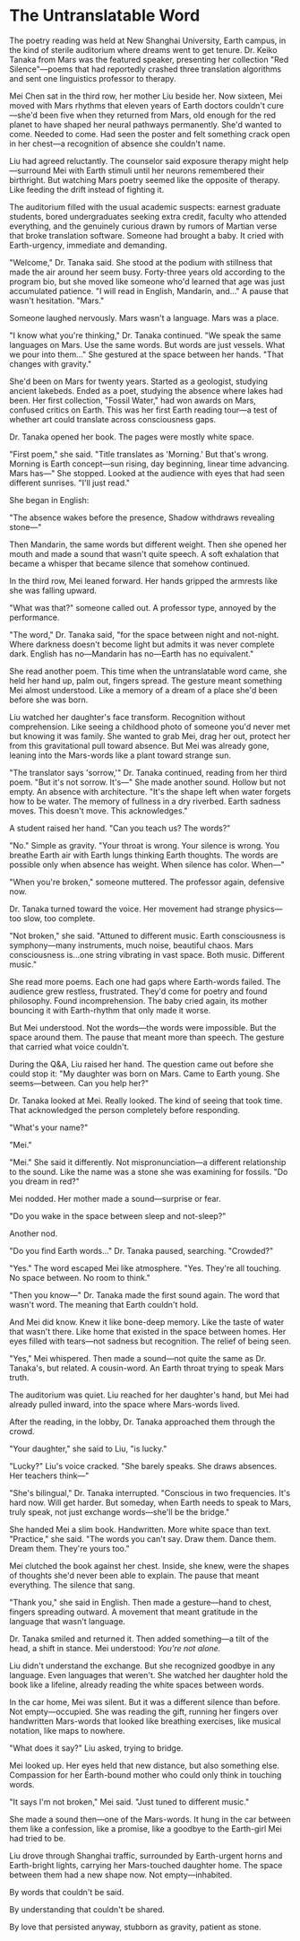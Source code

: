 # The Untranslatable Word

The poetry reading was held at New Shanghai University, Earth campus, in the kind of sterile auditorium where dreams went to get tenure. Dr. Keiko Tanaka from Mars was the featured speaker, presenting her collection "Red Silence"—poems that had reportedly crashed three translation algorithms and sent one linguistics professor to therapy.

Mei Chen sat in the third row, her mother Liu beside her. Now sixteen, Mei moved with Mars rhythms that eleven years of Earth doctors couldn't cure—she'd been five when they returned from Mars, old enough for the red planet to have shaped her neural pathways permanently. She'd wanted to come. Needed to come. Had seen the poster and felt something crack open in her chest—a recognition of absence she couldn't name.

Liu had agreed reluctantly. The counselor said exposure therapy might help—surround Mei with Earth stimuli until her neurons remembered their birthright. But watching Mars poetry seemed like the opposite of therapy. Like feeding the drift instead of fighting it.

The auditorium filled with the usual academic suspects: earnest graduate students, bored undergraduates seeking extra credit, faculty who attended everything, and the genuinely curious drawn by rumors of Martian verse that broke translation software. Someone had brought a baby. It cried with Earth-urgency, immediate and demanding.

"Welcome," Dr. Tanaka said. She stood at the podium with stillness that made the air around her seem busy. Forty-three years old according to the program bio, but she moved like someone who'd learned that age was just accumulated patience. "I will read in English, Mandarin, and..." A pause that wasn't hesitation. "Mars."

Someone laughed nervously. Mars wasn't a language. Mars was a place.

"I know what you're thinking," Dr. Tanaka continued. "We speak the same languages on Mars. Use the same words. But words are just vessels. What we pour into them..." She gestured at the space between her hands. "That changes with gravity."

She'd been on Mars for twenty years. Started as a geologist, studying ancient lakebeds. Ended as a poet, studying the absence where lakes had been. Her first collection, "Fossil Water," had won awards on Mars, confused critics on Earth. This was her first Earth reading tour—a test of whether art could translate across consciousness gaps.

Dr. Tanaka opened her book. The pages were mostly white space.

"First poem," she said. "Title translates as 'Morning.' But that's wrong. Morning is Earth concept—sun rising, day beginning, linear time advancing. Mars has—" She stopped. Looked at the audience with eyes that had seen different sunrises. "I'll just read."

She began in English:

"The absence wakes before the presence,
Shadow withdraws revealing stone—"

Then Mandarin, the same words but different weight. Then she opened her mouth and made a sound that wasn't quite speech. A soft exhalation that became a whisper that became silence that somehow continued.

In the third row, Mei leaned forward. Her hands gripped the armrests like she was falling upward.

"What was that?" someone called out. A professor type, annoyed by the performance.

"The word," Dr. Tanaka said, "for the space between night and not-night. Where darkness doesn't become light but admits it was never complete dark. English has no—Mandarin has no—Earth has no equivalent."

She read another poem. This time when the untranslatable word came, she held her hand up, palm out, fingers spread. The gesture meant something Mei almost understood. Like a memory of a dream of a place she'd been before she was born.

Liu watched her daughter's face transform. Recognition without comprehension. Like seeing a childhood photo of someone you'd never met but knowing it was family. She wanted to grab Mei, drag her out, protect her from this gravitational pull toward absence. But Mei was already gone, leaning into the Mars-words like a plant toward strange sun.

"The translator says 'sorrow,'" Dr. Tanaka continued, reading from her third poem. "But it's not sorrow. It's—" She made another sound. Hollow but not empty. An absence with architecture. "It's the shape left when water forgets how to be water. The memory of fullness in a dry riverbed. Earth sadness moves. This doesn't move. This acknowledges."

A student raised her hand. "Can you teach us? The words?"

"No." Simple as gravity. "Your throat is wrong. Your silence is wrong. You breathe Earth air with Earth lungs thinking Earth thoughts. The words are possible only when absence has weight. When silence has color. When—"

"When you're broken," someone muttered. The professor again, defensive now.

Dr. Tanaka turned toward the voice. Her movement had strange physics—too slow, too complete.

"Not broken," she said. "Attuned to different music. Earth consciousness is symphony—many instruments, much noise, beautiful chaos. Mars consciousness is...one string vibrating in vast space. Both music. Different music."

She read more poems. Each one had gaps where Earth-words failed. The audience grew restless, frustrated. They'd come for poetry and found philosophy. Found incomprehension. The baby cried again, its mother bouncing it with Earth-rhythm that only made it worse.

But Mei understood. Not the words—the words were impossible. But the space around them. The pause that meant more than speech. The gesture that carried what voice couldn't.

During the Q&A, Liu raised her hand. The question came out before she could stop it: "My daughter was born on Mars. Came to Earth young. She seems—between. Can you help her?"

Dr. Tanaka looked at Mei. Really looked. The kind of seeing that took time. That acknowledged the person completely before responding.

"What's your name?"

"Mei."

"Mei." She said it differently. Not mispronunciation—a different relationship to the sound. Like the name was a stone she was examining for fossils. "Do you dream in red?"

Mei nodded. Her mother made a sound—surprise or fear.

"Do you wake in the space between sleep and not-sleep?"

Another nod.

"Do you find Earth words..." Dr. Tanaka paused, searching. "Crowded?"

"Yes." The word escaped Mei like atmosphere. "Yes. They're all touching. No space between. No room to think."

"Then you know—" Dr. Tanaka made the first sound again. The word that wasn't word. The meaning that Earth couldn't hold.

And Mei did know. Knew it like bone-deep memory. Like the taste of water that wasn't there. Like home that existed in the space between homes. Her eyes filled with tears—not sadness but recognition. The relief of being seen.

"Yes," Mei whispered. Then made a sound—not quite the same as Dr. Tanaka's, but related. A cousin-word. An Earth throat trying to speak Mars truth.

The auditorium was quiet. Liu reached for her daughter's hand, but Mei had already pulled inward, into the space where Mars-words lived.

After the reading, in the lobby, Dr. Tanaka approached them through the crowd.

"Your daughter," she said to Liu, "is lucky."

"Lucky?" Liu's voice cracked. "She barely speaks. She draws absences. Her teachers think—"

"She's bilingual," Dr. Tanaka interrupted. "Conscious in two frequencies. It's hard now. Will get harder. But someday, when Earth needs to speak to Mars, truly speak, not just exchange words—she'll be the bridge."

She handed Mei a slim book. Handwritten. More white space than text. "Practice," she said. "The words you can't say. Draw them. Dance them. Dream them. They're yours too."

Mei clutched the book against her chest. Inside, she knew, were the shapes of thoughts she'd never been able to explain. The pause that meant everything. The silence that sang.

"Thank you," she said in English. Then made a gesture—hand to chest, fingers spreading outward. A movement that meant gratitude in the language that wasn't language.

Dr. Tanaka smiled and returned it. Then added something—a tilt of the head, a shift in stance. Mei understood: *You're not alone.*

Liu didn't understand the exchange. But she recognized goodbye in any language. Even languages that weren't. She watched her daughter hold the book like a lifeline, already reading the white spaces between words.

In the car home, Mei was silent. But it was a different silence than before. Not empty—occupied. She was reading the gift, running her fingers over handwritten Mars-words that looked like breathing exercises, like musical notation, like maps to nowhere.

"What does it say?" Liu asked, trying to bridge.

Mei looked up. Her eyes held that new distance, but also something else. Compassion for her Earth-bound mother who could only think in touching words.

"It says I'm not broken," Mei said. "Just tuned to different music."

She made a sound then—one of the Mars-words. It hung in the car between them like a confession, like a promise, like a goodbye to the Earth-girl Mei had tried to be.

Liu drove through Shanghai traffic, surrounded by Earth-urgent horns and Earth-bright lights, carrying her Mars-touched daughter home. The space between them had a new shape now. Not empty—inhabited.

By words that couldn't be said.

By understanding that couldn't be shared.

By love that persisted anyway, stubborn as gravity, patient as stone.